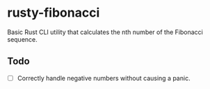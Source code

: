 # rusty-fibonacci
Basic Rust CLI utility that calculates the nth number of the Fibonacci sequence.

## Todo
- [ ] Correctly handle negative numbers without causing a panic.
